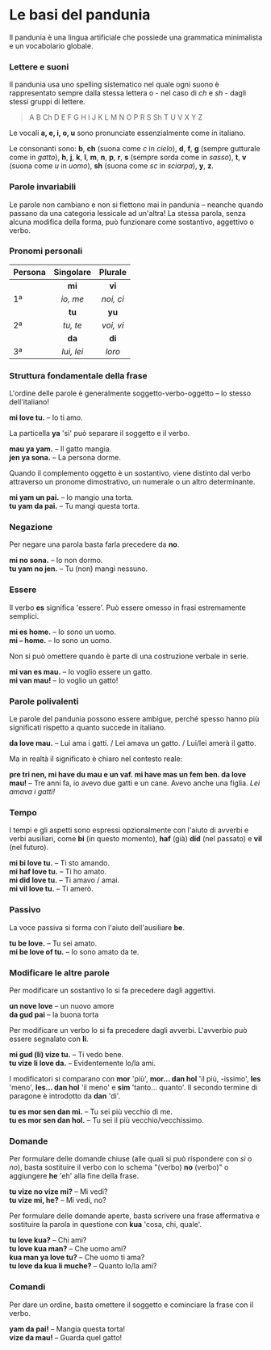 # Le basi del pandunia

Il pandunia è una lingua artificiale che possiede una grammatica minimalista e un vocabolario globale.

### Lettere e suoni

Il pandunia usa uno spelling sistematico nel quale
ogni suono è rappresentato sempre dalla stessa lettera o - nel caso di _ch_ e _sh_ - dagli stessi gruppi di lettere.

> A B Ch D E F G H I J K L M N O P R S Sh T U V X Y Z

Le vocali **a, e, i, o, u** sono pronunciate essenzialmente come in italiano.

Le consonanti sono:
**b**,
**ch** (suona come _c_ in _cielo_),
**d**,
**f**,
**g** (sempre gutturale come in _gatto_),
**h**,
**j**,
**k**,
**l**,
**m**,
**n**,
**p**,
**r**,
**s** (sempre sorda come in _sasso_),
**t**,
**v** (suona come _u_ in _uomo_),
**sh** (suona come _sc_ in _sciarpa_),
**y**,
**z**.

### Parole invariabili

Le parole non cambiano e non si flettono mai in pandunia
– neanche quando passano da una categoria lessicale ad un'altra!
La stessa parola, senza alcuna modifica della forma, può funzionare come sostantivo, aggettivo o verbo.

### Pronomi personali

| Persona  | Singolare         | Plurale      |
|:---------|:-----------------:|:------------:|
|          | **mi**            | **vi**       |
| 1ª       | _io, me_          | _noi, ci_    |
|          | **tu**            | **yu**       |
| 2ª       | _tu, te_          | _voi, vi_    |
|          | **da**            | **di**       |
| 3ª       | _lui, lei_        | _loro_       |

### Struttura fondamentale della frase

L'ordine delle parole è generalmente soggetto-verbo-oggetto
– lo stesso dell'italiano!

**mi love tu.**
– Io ti amo.

La particella **ya** 'sì' può separare il soggetto e il verbo.

**mau ya yam.**
– Il gatto mangia.  
**jen ya sona.**
– La persona dorme.

Quando il complemento oggetto è un sostantivo, viene distinto dal verbo attraverso un pronome dimostrativo, un numerale o un altro determinante.

**mi yam un pai.**
– Io mangio una torta.  
**tu yam da pai.**
– Tu mangi questa torta.

### Negazione

Per negare una parola basta farla precedere da **no**.

**mi no sona.**
– Io non dormo.  
**tu yam no jen.**
– Tu (non) mangi nessuno.

### Essere

Il verbo
**es**
significa 'essere'.
Può essere omesso in frasi estremamente semplici.

**mi es home.**
– Io sono un uomo.  
**mi – home.**
– Io sono un uomo.

Non si può omettere quando è parte di una costruzione verbale in serie.

**mi van es mau.**
– Io voglio essere un gatto.  
**mi van mau!**
– Io voglio un gatto!

### Parole polivalenti

Le parole del pandunia possono essere ambigue, perché spesso hanno più significati rispetto a quanto succede in italiano.

**da love mau.**
– Lui ama i gatti. / Lei amava un gatto. / Lui/lei amerà il gatto.

Ma in realtà il significato è chiaro nel contesto reale:

**pre tri nen, mi have du mau e un vaf. mi have mas un fem ben. da love mau!**
– Tre anni fa, io avevo due gatti e un cane. Avevo anche una figlia. _Lei amava i gatti!_

### Tempo

I tempi e gli aspetti sono espressi opzionalmente con l'aiuto di avverbi e verbi ausiliari, come
**bi**
(in questo momento),
**haf**
(già)
**did**
(nel passato) e
**vil**
(nel futuro).

**mi bi love tu.**
– Ti sto amando.  
**mi haf love tu.**
– Ti ho amato.  
**mi did love tu.**
– Ti amavo / amai.  
**mi vil love tu.**
– Ti amerò.

### Passivo

La voce passiva si forma con l'aiuto dell'ausiliare
**be**.

**tu be love.**
– Tu sei amato.  
**mi be love of tu.**
– Io sono amato da te.

### Modificare le altre parole

Per modificare un sostantivo lo si fa precedere dagli aggettivi.

**un nove love**
– un nuovo amore  
**da gud pai**
– la buona torta

Per modificare un verbo lo si fa precedere dagli avverbi.
L'avverbio può essere segnalato con
**li**.

**mi gud (li) vize tu.**
– Ti vedo bene.  
**tu vize li love da.**
– Evidentemente lo/la ami.

I modificatori si comparano con
**mor**
'più',
**mor... dan hol**
'il più, -issimo',
**les**
'meno',
**les... dan hol**
'il meno' e
**sim**
'tanto... quanto'.
Il secondo termine di paragone è introdotto da
**dan**
'di'.

**tu es mor sen dan mi.**
– Tu sei più vecchio di me.  
**tu es mor sen dan hol.**
– Tu sei il più vecchio/vecchissimo.

### Domande

Per formulare delle domande chiuse (alle quali si può rispondere con _sì_ o _no_), basta sostituire il verbo con lo schema "(verbo) **no** (verbo)" o aggiungere **he** 'eh' alla fine della frase.

**tu vize no vize mi?**
– Mi vedi?  
**tu vize mi, he?**
– Mi vedi, no?

Per formulare delle domande aperte, basta scrivere una frase affermativa e sostituire la parola in questione con
**kua**
'cosa, chi, quale'.

**tu love kua?**
– Chi ami?  
**tu love kua man?**
– Che uomo ami?  
**kua man ya love tu?**
– Che uomo ti ama?  
**tu love da kua li muche?**
– Quanto lo/la ami?

### Comandi

Per dare un ordine, basta omettere il soggetto e cominciare la frase con il verbo.

**yam da pai!**
– Mangia questa torta!  
**vize da mau!**
– Guarda quel gatto!

